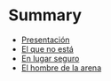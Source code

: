 # Summary

- [Presentación](./Presentacion.md)
- [El que no está](./El_que_no_está.md)
- [En lugar seguro](./En_lugar_seguro.md)
- [El hombre de la arena](./El_hombre_de_la_arena.md)

